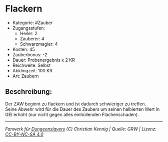 # Flackern  
- Kategorie: #Zauber  
- Zugangsstufen:  
  - Heiler: 2  
  - Zauberer: 4  
  - Schwarzmagier: 4  
- Kosten: 45  
- Zauberbonus: -2  
- Dauer: Probenergebnis x 2 KR  
- Reichweite: Selbst  
- Abklingzeit: 100 KR  
- Art: Zaubern     

## Beschreibung:
Der ZAW beginnt zu flackern und ist dadurch schwieriger zu treffen.<br>Seine Abwehr wird für die Dauer des Zaubers um seinen halbierten Wert in GEI erhöht (nur nicht gegen alles einhüllenden Flächenschaden).


___
*Fanwerk für [Dungeonslayers](https://www.dungeonslayers.net/) (C) Christian Kennig | Quelle: GRW | Lizenz: [CC-BY-NC-SA 4.0](https://creativecommons.org/licenses/by-nc-sa/4.0/deed.de)*